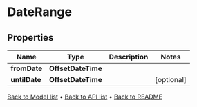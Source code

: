 

# DateRange


## Properties

| Name | Type | Description | Notes |
|------------ | ------------- | ------------- | -------------|
|**fromDate** | **OffsetDateTime** |  |  |
|**untilDate** | **OffsetDateTime** |  |  [optional] |



[Back to Model list](../README.md#documentation-for-models) &#8226; [Back to API list](../README.md#documentation-for-api-endpoints) &#8226; [Back to README](../README.md)


